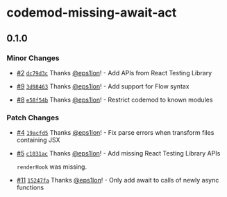 # codemod-missing-await-act

## 0.1.0

### Minor Changes

- [#2](https://github.com/eps1lon/codemod-missing-await-act/pull/2) [`dc79d3c`](https://github.com/eps1lon/codemod-missing-await-act/commit/dc79d3c80554abc9e35e2abcbc17e0914519dd4a) Thanks [@eps1lon](https://github.com/eps1lon)! - Add APIs from React Testing Library

- [#9](https://github.com/eps1lon/codemod-missing-await-act/pull/9) [`3d98463`](https://github.com/eps1lon/codemod-missing-await-act/commit/3d9846348892277c33268ef8bff4cfac8ec869f5) Thanks [@eps1lon](https://github.com/eps1lon)! - Add support for Flow syntax

- [#8](https://github.com/eps1lon/codemod-missing-await-act/pull/8) [`e58f54b`](https://github.com/eps1lon/codemod-missing-await-act/commit/e58f54b587bc5088016d54021d4fbfb61dd30dfb) Thanks [@eps1lon](https://github.com/eps1lon)! - Restrict codemod to known modules

### Patch Changes

- [#4](https://github.com/eps1lon/codemod-missing-await-act/pull/4) [`19acfd5`](https://github.com/eps1lon/codemod-missing-await-act/commit/19acfd518812ff6aba2e0bdb30dd6b30a4451e9e) Thanks [@eps1lon](https://github.com/eps1lon)! - Fix parse errors when transform files containing JSX

- [#5](https://github.com/eps1lon/codemod-missing-await-act/pull/5) [`c1031ac`](https://github.com/eps1lon/codemod-missing-await-act/commit/c1031acec93fff8479ddd900929ef569c321e012) Thanks [@eps1lon](https://github.com/eps1lon)! - Add missing React Testing Library APIs

  `renderHook` was missing.

- [#11](https://github.com/eps1lon/codemod-missing-await-act/pull/11) [`15247fa`](https://github.com/eps1lon/codemod-missing-await-act/commit/15247fa18d029aaeda6c51afc3d45b40c4823f7a) Thanks [@eps1lon](https://github.com/eps1lon)! - Only add await to calls of newly async functions
